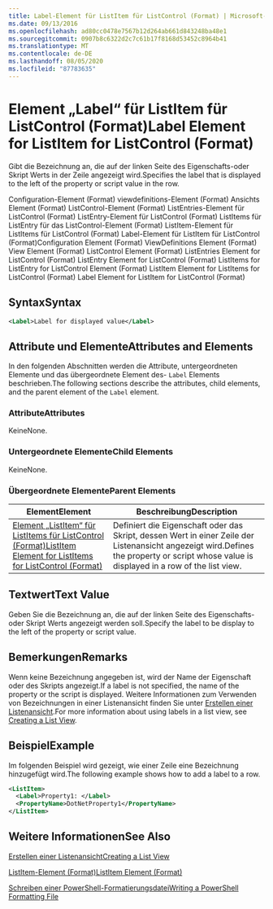 ```yaml
---
title: Label-Element für ListItem für ListControl (Format) | Microsoft-Dokumentation
ms.date: 09/13/2016
ms.openlocfilehash: ad80cc0478e7567b12d264ab661d843248ba48e1
ms.sourcegitcommit: 0907b8c6322d2c7c61b17f8168d53452c8964b41
ms.translationtype: MT
ms.contentlocale: de-DE
ms.lasthandoff: 08/05/2020
ms.locfileid: "87783635"
---
```

# <a name="label-element-for-listitem-for-listcontrol-format"></a><span data-ttu-id="1e8d5-102">Element „Label“ für ListItem für ListControl (Format)</span><span class="sxs-lookup"><span data-stu-id="1e8d5-102">Label Element for ListItem for ListControl (Format)</span></span>

<span data-ttu-id="1e8d5-103">Gibt die Bezeichnung an, die auf der linken Seite des Eigenschafts-oder Skript Werts in der Zeile angezeigt wird.</span><span class="sxs-lookup"><span data-stu-id="1e8d5-103">Specifies the label that is displayed to the left of the property or script value in the row.</span></span>

<span data-ttu-id="1e8d5-104">Configuration-Element (Format) viewdefinitions-Element (Format) Ansichts Element (Format) ListControl-Element (Format) ListEntries-Element für ListControl (Format) ListEntry-Element für ListControl (Format) ListItems für ListEntry für das ListControl-Element (Format) ListItem-Element für ListItems für ListControl (Format) Label-Element für ListItem für ListControl (Format)</span><span class="sxs-lookup"><span data-stu-id="1e8d5-104">Configuration Element (Format) ViewDefinitions Element (Format) View Element (Format) ListControl Element (Format) ListEntries Element for ListControl (Format) ListEntry Element for ListControl (Format) ListItems for ListEntry for ListControl Element (Format) ListItem Element for ListItems for ListControl (Format) Label Element for ListItem for ListControl (Format)</span></span>

## <a name="syntax"></a><span data-ttu-id="1e8d5-105">Syntax</span><span class="sxs-lookup"><span data-stu-id="1e8d5-105">Syntax</span></span>

```xml
<Label>Label for displayed value</Label>
```

## <a name="attributes-and-elements"></a><span data-ttu-id="1e8d5-106">Attribute und Elemente</span><span class="sxs-lookup"><span data-stu-id="1e8d5-106">Attributes and Elements</span></span>

<span data-ttu-id="1e8d5-107">In den folgenden Abschnitten werden die Attribute, untergeordneten Elemente und das übergeordnete Element des- `Label` Elements beschrieben.</span><span class="sxs-lookup"><span data-stu-id="1e8d5-107">The following sections describe the attributes, child elements, and the parent element of the `Label` element.</span></span>

### <a name="attributes"></a><span data-ttu-id="1e8d5-108">Attribute</span><span class="sxs-lookup"><span data-stu-id="1e8d5-108">Attributes</span></span>

<span data-ttu-id="1e8d5-109">Keine</span><span class="sxs-lookup"><span data-stu-id="1e8d5-109">None.</span></span>

### <a name="child-elements"></a><span data-ttu-id="1e8d5-110">Untergeordnete Elemente</span><span class="sxs-lookup"><span data-stu-id="1e8d5-110">Child Elements</span></span>

<span data-ttu-id="1e8d5-111">Keine</span><span class="sxs-lookup"><span data-stu-id="1e8d5-111">None.</span></span>

### <a name="parent-elements"></a><span data-ttu-id="1e8d5-112">Übergeordnete Elemente</span><span class="sxs-lookup"><span data-stu-id="1e8d5-112">Parent Elements</span></span>

|<span data-ttu-id="1e8d5-113">Element</span><span class="sxs-lookup"><span data-stu-id="1e8d5-113">Element</span></span>|<span data-ttu-id="1e8d5-114">Beschreibung</span><span class="sxs-lookup"><span data-stu-id="1e8d5-114">Description</span></span>|
|-------------|-----------------|
|[<span data-ttu-id="1e8d5-115">Element „ListItem“ für ListItems für ListControl (Format)</span><span class="sxs-lookup"><span data-stu-id="1e8d5-115">ListItem Element for ListItems for ListControl (Format)</span></span>](./listitem-element-for-listitems-for-listcontrol-format.md)|<span data-ttu-id="1e8d5-116">Definiert die Eigenschaft oder das Skript, dessen Wert in einer Zeile der Listenansicht angezeigt wird.</span><span class="sxs-lookup"><span data-stu-id="1e8d5-116">Defines the property or script whose value is displayed in a row of the list view.</span></span>|

## <a name="text-value"></a><span data-ttu-id="1e8d5-117">Textwert</span><span class="sxs-lookup"><span data-stu-id="1e8d5-117">Text Value</span></span>

<span data-ttu-id="1e8d5-118">Geben Sie die Bezeichnung an, die auf der linken Seite des Eigenschafts-oder Skript Werts angezeigt werden soll.</span><span class="sxs-lookup"><span data-stu-id="1e8d5-118">Specify the label to be display to the left of the property or script value.</span></span>

## <a name="remarks"></a><span data-ttu-id="1e8d5-119">Bemerkungen</span><span class="sxs-lookup"><span data-stu-id="1e8d5-119">Remarks</span></span>

<span data-ttu-id="1e8d5-120">Wenn keine Bezeichnung angegeben ist, wird der Name der Eigenschaft oder des Skripts angezeigt.</span><span class="sxs-lookup"><span data-stu-id="1e8d5-120">If a label is not specified, the name of the property or the script is displayed.</span></span> <span data-ttu-id="1e8d5-121">Weitere Informationen zum Verwenden von Bezeichnungen in einer Listenansicht finden Sie unter [Erstellen einer Listenansicht](./creating-a-list-view.md).</span><span class="sxs-lookup"><span data-stu-id="1e8d5-121">For more information about using labels in a list view, see [Creating a List View](./creating-a-list-view.md).</span></span>

## <a name="example"></a><span data-ttu-id="1e8d5-122">Beispiel</span><span class="sxs-lookup"><span data-stu-id="1e8d5-122">Example</span></span>

<span data-ttu-id="1e8d5-123">Im folgenden Beispiel wird gezeigt, wie einer Zeile eine Bezeichnung hinzugefügt wird.</span><span class="sxs-lookup"><span data-stu-id="1e8d5-123">The following example shows how to add a label to a row.</span></span>

```xml
<ListItem>
  <Label>Property1: </Label>
  <PropertyName>DotNetProperty1</PropertyName>
</ListItem>

```

## <a name="see-also"></a><span data-ttu-id="1e8d5-124">Weitere Informationen</span><span class="sxs-lookup"><span data-stu-id="1e8d5-124">See Also</span></span>

[<span data-ttu-id="1e8d5-125">Erstellen einer Listenansicht</span><span class="sxs-lookup"><span data-stu-id="1e8d5-125">Creating a List View</span></span>](./creating-a-list-view.md)

[<span data-ttu-id="1e8d5-126">ListItem-Element (Format)</span><span class="sxs-lookup"><span data-stu-id="1e8d5-126">ListItem Element (Format)</span></span>](./listitem-element-for-listitems-for-listcontrol-format.md)

[<span data-ttu-id="1e8d5-127">Schreiben einer PowerShell-Formatierungsdatei</span><span class="sxs-lookup"><span data-stu-id="1e8d5-127">Writing a PowerShell Formatting File</span></span>](./writing-a-powershell-formatting-file.md)
